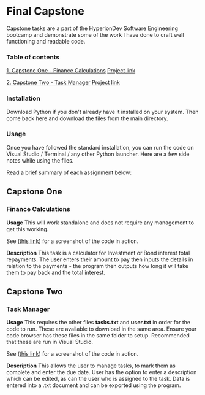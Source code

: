 # Final Capstone

Capstone tasks are a part of the HyperionDev Software Engineering bootcamp and demonstrate some of the work I have done to craft well functioning and readable code. 


### Table of contents

[1. Capstone One - Finance Calculations](#capstone-one)        [Project link](https://github.com/joeburrows9/finalCapstone/blob/main/finance_calculations.py)

[2. Capstone Two - Task Manager](#capstone-two)            [Project link](https://github.com/joeburrows9/finalCapstone/blob/main/task_manager.py)

### Installation

Download Python if you don't already have it installed on your system. Then come back here and download the files from the main directory.


### Usage

Once you have followed the standard installation, you can run the code on Visual Studio / Terminal / any other Python launcher. Here are a few side notes while using the files.


Read a brief summary of each assignment below:



## Capstone One
### Finance Calculations

**Usage**
This will work standalone and does not require any management to get this working. 

See ([this link](https://ibb.co/ykwHJV1)) for a screenshot of the code in action.

**Description**
This task is a calculator for Investment or Bond interest total repayments. The user enters their amount to pay then inputs the details in relation to the payments - the program then outputs how long it will take them to pay back and the total interest.



## Capstone Two
### Task Manager

**Usage**
This requires the other files **tasks.txt** and **user.txt** in order for the code to run. These are available to download in the same area. Ensure your code browser has these files in the same folder to setup. Recommended that these are run in Visual Studio.

See ([this link](https://ibb.co/P1xZ6r5)) for a screenshot of the code in action.

**Description**
This allows the user to manage tasks, to mark them as complete and enter the due date. User has the option to enter a description which can be edited, as can the user who is assigned to the task. Data is entered into a .txt document and can be exported using the program.

